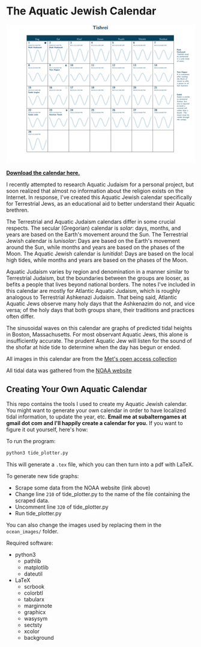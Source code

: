 # The Aquatic Jewish Calendar

![Tishrei](Tishrei.png)

**[Download the calendar here.](https://github.com/subalterngames/AquaticCalendar/releases/tag/v1.0)**

I recently attempted to research Aquatic Judaism for a personal project, but soon realized that almost no information about the religion exists on the Internet. In response, I've created this Aquatic Jewish calendar specifically for Terrestrial Jews, as an educational aid to better understand their Aquatic brethren.

The Terrestrial and Aquatic Judaism calendars differ in some crucial respects. The secular (Gregorian) calendar is _solar_: days, months, and years are based on the Earth's movement around the Sun. The Terrestrial Jewish calendar is _lunisolar_: Days are based on the Earth's movement around the Sun, while months and years are based on the phases of the Moon. The Aquatic Jewish calendar is _lunitidal_: Days are based on the local high tides, while months and years are based on the phases of the Moon.

Aquatic Judaism varies by region and denomination in a manner similar to Terrestrial Judaism, but the boundaries between the groups are looser, as befits a people that lives beyond national borders. The notes I've included in this calendar are mostly for Atlantic Aquatic Judaism, which is roughly analogous to Terrestrial Ashkenazi Judaism. That being said, Atlantic Aquatic Jews observe many holy days that the Ashkenazim do not, and vice versa; of the holy days that both groups share, their traditions and practices often differ.

The sinusoidal waves on this calendar are graphs of predicted tidal heights in Boston, Massachusetts. For most observant Aquatic Jews, this alone is insufficiently accurate. The prudent Aquatic Jew will listen for the sound of the shofar at hide tide to determine when the day has begun or ended.

All images in this calendar are from the [Met's open access collection](https://www.metmuseum.org/art/collection)

All tidal data was gathered from the [NOAA website](https://tidesandcurrents.noaa.gov/waterlevels.html?id=8443970)

## Creating Your Own Aquatic Calendar

This repo contains the tools I used to create my Aquatic Jewish calendar. You might want to generate your own calendar in order to have localized tidal information, to update the year, etc. **Email me at subalterngames at gmail dot com and I'll happily create a calendar for you.** If you want to figure it out yourself, here's how:

To run the program:
```python
python3 tide_plotter.py
```

This will generate a `.tex` file, which you can then turn into a pdf with LaTeX.

To generate new tide graphs:
- Scrape some data from the NOAA website (link above) 
-  Change line `210` of tide_plotter.py to the name of the file containing the scraped data.
-  Uncomment line `320` of tide_plotter.py
-  Run tide_plotter.py

You can also change the images used by replacing them in the `ocean_images/` folder.

Required software:
- python3
  - pathlib
  - matplotlib
  - dateutil
- LaTeX
  - scrbook
  - colorbtl
  - tabularx
  - marginnote
  - graphicx
  - wasysym
  - sectsty
  - xcolor 
  - background
